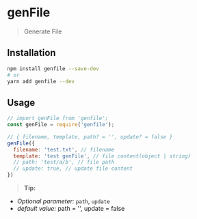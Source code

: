 # genFile

> Generate File

## Installation

```bash
npm install genfile --save-dev
# or
yarn add genfile --dev
```

## Usage

```js
// import genFile from 'genfile';
const genFile = require('genfile');

// { filename, template, path? = '', update? = false }
genFile({
  filename: 'test.txt', // filename
  template: 'test genFile', // file content(object | string)
  // path: 'test/a/b', // file path
  // update: true, // update file content
})

```

> **Tip:**

* *Optional parameter:* `path`, `update`
* *default value:* path = '', update = false
